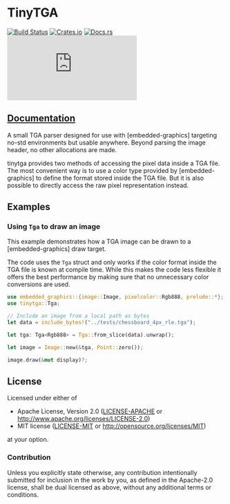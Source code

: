 # TinyTGA

[![Build Status](https://circleci.com/gh/embedded-graphics/tinytga/tree/master.svg?style=shield)](https://circleci.com/gh/embedded-graphics/tinytga/tree/master)
[![Crates.io](https://img.shields.io/crates/v/tinytga.svg)](https://crates.io/crates/tinytga)
[![Docs.rs](https://docs.rs/tinytga/badge.svg)](https://docs.rs/tinytga)
[![embedded-graphics on Matrix](https://img.shields.io/matrix/rust-embedded-graphics:matrix.org)](https://matrix.to/#/#rust-embedded-graphics:matrix.org)

## [Documentation](https://docs.rs/tinytga)

A small TGA parser designed for use with [embedded-graphics] targeting no-std environments but
usable anywhere. Beyond parsing the image header, no other allocations are made.

tinytga provides two methods of accessing the pixel data inside a TGA file. The most convenient
way is to use a color type provided by [embedded-graphics] to define the format stored inside
the TGA file. But it is also possible to directly access the raw pixel representation instead.

## Examples

### Using `Tga` to draw an image

This example demonstrates how a TGA image can be drawn to a [embedded-graphics] draw target.

The code uses the `Tga` struct and only works if the color format inside the TGA file is known
at compile time. While this makes the code less flexible it offers the best performance by
making sure that no unnecessary color conversions are used.

```rust
use embedded_graphics::{image::Image, pixelcolor::Rgb888, prelude::*};
use tinytga::Tga;

// Include an image from a local path as bytes
let data = include_bytes!("../tests/chessboard_4px_rle.tga");

let tga: Tga<Rgb888> = Tga::from_slice(data).unwrap();

let image = Image::new(&tga, Point::zero());

image.draw(&mut display)?;
```


## License

Licensed under either of

- Apache License, Version 2.0 ([LICENSE-APACHE](LICENSE-APACHE) or http://www.apache.org/licenses/LICENSE-2.0)
- MIT license ([LICENSE-MIT](LICENSE-MIT) or http://opensource.org/licenses/MIT)

at your option.

### Contribution

Unless you explicitly state otherwise, any contribution intentionally submitted for inclusion in the
work by you, as defined in the Apache-2.0 license, shall be dual licensed as above, without any
additional terms or conditions.
